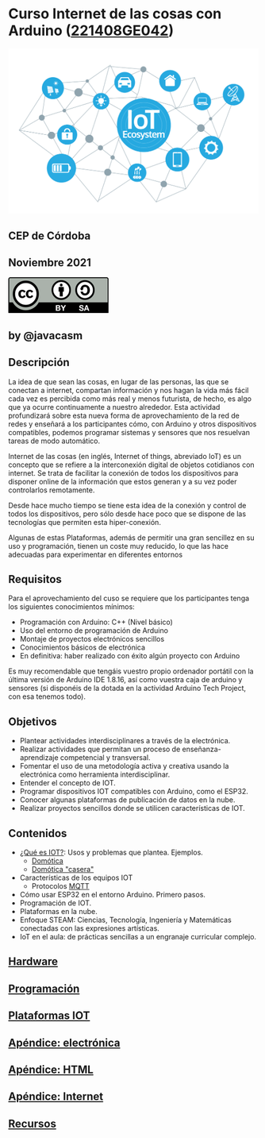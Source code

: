 # Curso Internet de las cosas con Arduino ([221408GE042](https://www.juntadeandalucia.es/educacion/secretariavirtual/consultaCEP/actividad/221408GE042/))

![](./images/iot.png)

## CEP de Córdoba

## Noviembre 2021

![Licencia](./images/LicenciaCC_peque.png)

## by @javacasm


## Descripción

La idea de que sean las cosas, en lugar de las personas, las que se conectan a internet, compartan información y nos hagan la vida más fácil cada vez es percibida como más real y menos futurista, de hecho, es algo que ya ocurre continuamente a nuestro alrededor. Esta actividad profundizará sobre esta nueva forma de aprovechamiento de la red de redes y enseñará a los participantes cómo, con Arduino y otros dispositivos compatibles, podemos programar sistemas y sensores que nos resuelvan tareas de modo automático.

Internet de las cosas (en inglés, Internet of things, abreviado IoT) es un concepto que se refiere a la interconexión digital de objetos cotidianos con internet. Se trata de facilitar la conexión de todos los dispositivos para disponer online de la información que estos generan y a su vez poder controlarlos remotamente.

Desde hace mucho tiempo se tiene esta idea de la conexión y control de todos los dispositivos, pero sólo desde hace poco que se dispone de las tecnologías que permiten esta hiper-conexión.

Algunas de estas Plataformas, además de permitir una gran sencillez en su uso y programación, tienen un coste muy reducido, lo que las hace adecuadas para experimentar en diferentes entornos

## Requisitos

Para el aprovechamiento del cuso se requiere que los participantes tenga los siguientes conocimientos mínimos:

* Programación con Arduino: C++ (Nivel básico)
* Uso del entorno de programación de Arduino
* Montaje de proyectos electrónicos sencillos
* Conocimientos básicos de electrónica
* En definitiva: haber realizado con éxito algún proyecto con Arduino

Es muy recomendable que tengáis  vuestro propio ordenador portátil con la última versión de Arduino IDE 1.8.16, así como vuestra caja de arduino y sensores (si disponéis de la dotada en la actividad Arduino Tech Project, con esa tenemos todo).

## Objetivos

* Plantear actividades interdisciplinares a través de la electrónica.
* Realizar actividades que permitan un proceso de enseñanza-aprendizaje competencial y transversal.
* Fomentar el uso de una metodología activa y creativa usando la electrónica como herramienta interdisciplinar.
* Entender el concepto de IOT.
* Programar dispositivos IOT compatibles con Arduino, como el ESP32.
* Conocer algunas plataformas de publicación de datos en la nube.
* Realizar proyectos sencillos donde se utilicen características de IOT.

## Contenidos

* [¿Qué es IOT?](./IOT.md): Usos y problemas que plantea. Ejemplos.
    * [Domótica](./Domotica.md)
    * [Domótica "casera"](./DomoticaCasera.md)
* Características de los equipos IOT
    * Protocolos [MQTT](./MQTT.md)
* Cómo usar ESP32 en el entorno Arduino. Primero pasos.
* Programación de IOT.
* Plataformas en la nube.
* Enfoque STEAM: Ciencias, Tecnología, Ingeniería y Matemáticas conectadas con las expresiones artísticas.
* IoT en el aula: de prácticas sencillas a un engranaje curricular complejo.

## [Hardware](./Hardware.md)

## [Programación](./Programacion_Arduino.md)

## [Plataformas IOT](./PlataformasIOT.md)

## [Apéndice: electrónica](./Electronica.md)

## [Apéndice: HTML](./HTML.md)

## [Apéndice: Internet](./Internet.md)

## [Recursos](./Recursos.md)
